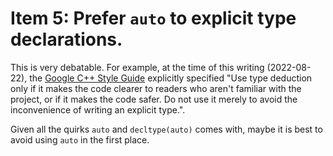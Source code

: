 # Item 5: Prefer `auto` to explicit type declarations.

This is very debatable. For example, at the time of this writing (2022-08-22), the [Google C++ Style Guide](https://google.github.io/styleguide/cppguide.html#Type_deduction) explicitly specified "Use type deduction only if it makes the code clearer to readers who aren't familiar with the project, or if it makes the code safer. Do not use it merely to avoid the inconvenience of writing an explicit type.".

Given all the quirks `auto` and `decltype(auto)` comes with, maybe it is best to avoid using `auto` in the first place.
